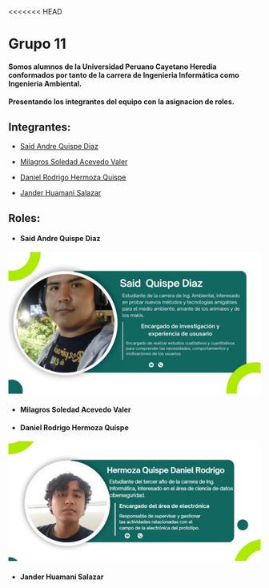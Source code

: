 <<<<<<< HEAD
# Grupo 11
#### Somos alumnos de la Universidad Peruano Cayetano Heredia conformados por tanto de la carrera de Ingenieria Informática como Ingenieria Ambiental.  
#### Presentando los integrantes del equipo con la asignacion de roles. 


## Integrantes:

* [Said Andre Quispe Diaz](#Said-Andre-Quispe-Diaz) 

* [Milagros Soledad Acevedo Valer ](#Milagros-Soledad-Acevedo-Valer)

* [Daniel Rodrigo Hermoza Quispe](#Daniel-Rodrigo-Hermoza-Quispe)

* [Jander Huamani Salazar](#Jander-Huamani-Salazar)

## Roles:
 - #### Said Andre Quispe Diaz
 ![Imagen](https://github.com/Dooncito/fundamentos-de-dise-o/blob/fcb15758a2783058a8d311295335f44ca3222c5f/Imagenes/Descripcion/Said.jpg)
 - #### Milagros Soledad Acevedo Valer 
 - #### Daniel Rodrigo Hermoza Quispe
 ![Imagen](Imagenes\Descripcion\danielfundamentos.jpg)
 - #### Jander Huamani Salazar

 
